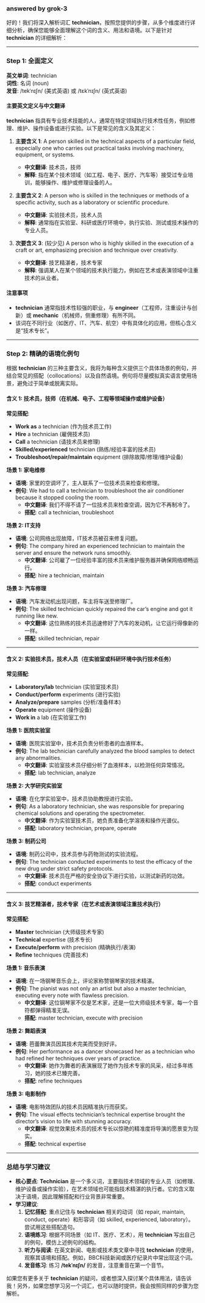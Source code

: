 ### answered by grok-3
好的！我们将深入解析词汇 **technician**，按照您提供的步骤，从多个维度进行详细分析，确保您能够全面理解这个词的含义、用法和语境。以下是针对 **technician** 的详细解析：

---

### Step 1: 全面定义

**英文单词**: technician  
**词性**: 名词 (noun)  
**发音**: /tekˈnɪʃn/ (美式英语) 或 /tɛkˈnɪʃn/ (英式英语)

#### 主要英文定义与中文翻译
**technician** 指具有专业技术技能的人，通常在特定领域执行技术性任务，例如修理、维护、操作设备或进行实验。以下是常见的含义及其定义：

1. **主要含义 1**: A person skilled in the technical aspects of a particular field, especially one who carries out practical tasks involving machinery, equipment, or systems.  
   - **中文翻译**: 技术员，技师  
   - **解释**: 指在某个技术领域（如工程、电子、医疗、汽车等）接受过专业培训，能够操作、维护或修理设备的人。

2. **主要含义 2**: A person who is skilled in the techniques or methods of a specific activity, such as a laboratory or scientific procedure.  
   - **中文翻译**: 实验技术员，技术人员  
   - **解释**: 通常指在实验室、科研或医疗环境中，执行实验、测试或技术操作的专业人员。

3. **次要含义 3**: (较少见) A person who is highly skilled in the execution of a craft or art, emphasizing precision and technique over creativity.  
   - **中文翻译**: 技艺精湛者，技术专家  
   - **解释**: 强调某人在某个领域的技术执行能力，例如在艺术或表演领域中注重技术的从业者。

#### 注意事项
- **technician** 通常指技术性较强的职业，与 **engineer**（工程师，注重设计与创新）或 **mechanic**（机械师，侧重修理）有所不同。
- 该词在不同行业（如医疗、IT、汽车、航空）中有具体化的应用，但核心含义是“技术专长”。

---

### Step 2: 精确的语境化例句

根据 **technician** 的三种主要含义，我将为每种含义提供三个具体场景的例句，并结合常见的搭配（collocations）以及自然语境。例句将尽量模拟真实语言使用场景，避免过于简单或脱离实际。

#### 含义 1: 技术员，技师（在机械、电子、工程等领域操作或维护设备）
**常见搭配**:
- **Work as** a technician (作为技术员工作)
- **Hire** a technician (雇佣技术员)
- **Call** a technician (请技术员来修理)
- **Skilled/experienced** technician (熟练/经验丰富的技术员)
- **Troubleshoot/repair/maintain** equipment (排除故障/修理/维护设备)

**场景 1: 家电维修**  
- **语境**: 家里的空调坏了，主人联系了一位技术员来检查和修理。  
- **例句**: We had to call a technician to troubleshoot the air conditioner because it stopped cooling the room.  
  - **中文翻译**: 我们不得不请了一位技术员来检查空调，因为它不再制冷了。  
  - **搭配**: call a technician, troubleshoot  

**场景 2: IT支持**  
- **语境**: 公司网络出现故障，IT技术员被召来修复问题。  
- **例句**: The company hired an experienced technician to maintain the server and ensure the network runs smoothly.  
  - **中文翻译**: 公司雇了一位经验丰富的技术员来维护服务器并确保网络顺畅运行。  
  - **搭配**: hire a technician, maintain  

**场景 3: 汽车修理**  
- **语境**: 汽车发动机出现问题，车主将车送至修理厂。  
- **例句**: The skilled technician quickly repaired the car’s engine and got it running like new.  
  - **中文翻译**: 这位熟练的技术员迅速修好了汽车的发动机，让它运行得像新的一样。  
  - **搭配**: skilled technician, repair  

---

#### 含义 2: 实验技术员，技术人员（在实验室或科研环境中执行技术任务）
**常见搭配**:
- **Laboratory/lab** technician (实验室技术员)
- **Conduct/perform** experiments (进行实验)
- **Analyze/prepare** samples (分析/准备样本)
- **Operate** equipment (操作设备)
- **Work in** a lab (在实验室工作)

**场景 1: 医院实验室**  
- **语境**: 医院实验室中，技术员负责分析患者的血液样本。  
- **例句**: The lab technician carefully analyzed the blood samples to detect any abnormalities.  
  - **中文翻译**: 实验室技术员仔细分析了血液样本，以检测任何异常情况。  
  - **搭配**: lab technician, analyze  

**场景 2: 大学研究实验室**  
- **语境**: 在化学实验室中，技术员协助教授进行实验。  
- **例句**: As a laboratory technician, she was responsible for preparing chemical solutions and operating the spectrometer.  
  - **中文翻译**: 作为实验室技术员，她负责准备化学溶液和操作光谱仪。  
  - **搭配**: laboratory technician, prepare, operate  

**场景 3: 制药公司**  
- **语境**: 制药公司中，技术员参与药物测试的实验流程。  
- **例句**: The technician conducted experiments to test the efficacy of the new drug under strict safety protocols.  
  - **中文翻译**: 技术员在严格的安全协议下进行实验，以测试新药的功效。  
  - **搭配**: conduct experiments  

---

#### 含义 3: 技艺精湛者，技术专家（在艺术或表演领域注重技术执行）
**常见搭配**:
- **Master** technician (大师级技术专家)
- **Technical** expertise (技术专长)
- **Execute/perform** with precision (精确执行/表演)
- **Refine** techniques (完善技术)

**场景 1: 音乐表演**  
- **语境**: 在一场钢琴音乐会上，评论家称赞钢琴家的技术精湛。  
- **例句**: The pianist was not only an artist but also a master technician, executing every note with flawless precision.  
  - **中文翻译**: 这位钢琴家不仅是艺术家，还是一位大师级技术专家，每一个音符都弹得精准无误。  
  - **搭配**: master technician, execute with precision  

**场景 2: 舞蹈表演**  
- **语境**: 芭蕾舞演员因其技术完美而受到好评。  
- **例句**: Her performance as a dancer showcased her as a technician who had refined her techniques over years of practice.  
  - **中文翻译**: 她作为舞者的表演展现了她作为技术专家的风采，经过多年练习，她的技术已臻完善。  
  - **搭配**: refine techniques  

**场景 3: 电影制作**  
- **语境**: 电影特效团队的技术员因精准执行而获奖。  
- **例句**: The visual effects technician’s technical expertise brought the director’s vision to life with stunning accuracy.  
  - **中文翻译**: 视觉效果技术员的技术专长以惊艳的精准度将导演的愿景变为现实。  
  - **搭配**: technical expertise  

---

### 总结与学习建议
- **核心要点**: **Technician** 是一个多义词，主要指技术领域的专业人员（如修理、维护设备或操作实验），在艺术领域也可能指技术精湛的执行者。它的含义取决于语境，因此理解搭配和行业背景非常重要。
- **学习建议**:
  1. **记忆搭配**: 重点记住与 **technician** 相关的动词（如 repair, maintain, conduct, operate）和形容词（如 skilled, experienced, laboratory）。尝试用这些搭配造句。
  2. **语境练习**: 根据不同场景（如 IT、医疗、艺术），用 **technician** 写出自己的例句，模仿上述例句的结构。
  3. **听力与阅读**: 在英文新闻、电影或技术类文章中寻找 **technician** 的使用，观察其语境和搭配。例如，BBC科技新闻或医疗纪录片中常出现这个词。
  4. **发音练习**: 练习 **/tekˈnɪʃn/** 的发音，注意重音在第一个音节。

如果您有更多关于 **technician** 的疑问，或者想深入探讨某个具体用法，请告诉我！另外，如果您想学习另一个词汇，也可以随时提供，我会按照同样的步骤为您解析。